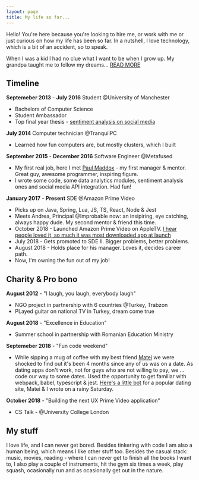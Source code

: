 ```yaml
---
layout: page
title: My life so far...
---
```


Hello! You're here because you're looking to hire me, or work with me or just curious on how my life has been so far. In a nutshell, I love technology, which is a bit of an accident, so to speak. 

When I was a kid I had no clue what I want to be when I grow up. My grandpa taught me to follow my dreams... [READ MORE](http://cristianstefan.me/menu/contact.html)

## Timeline

__Septemeber 2013__ - __July 2016__ Student @University of Manchester
  - Bachelors of Computer Science
  - Student Ambassador
  - Top final year thesis - [sentiment analysis on social media](http://studentnet.cs.manchester.ac.uk/resources/library/3rd-year-projects/2016/cristian-stefan.tutuianu.pdf)

__July 2014__ Computer technician @TranquilPC
  - Learned how fun computers are, but mostly clusters, which I built

__September 2015__ - __December 2016__ Software Engineer @Metafused
  - My first real job, here I met [Paul Maddox](https://www.linkedin.com/in/paulmaddox/) - my first manager & mentor. Great guy, awesome programmer, inspiring figure.
  - I wrote some code, some data analytics modules, sentiment analysis ones and social media API integration. Had fun!

__January 2017__ - __Present__ SDE @Amazon Prime Video
  - Picks up on Java, Spring, Lua, JS, TS, React, Node & Jest
  - Meets Andrea, Principal @Improbable now: an insipiring, eye catching, always happy dude. My second mentor & friend this time.
  - October 2018 - Launched Amazon Prime Video on AppleTV. [I hear people loved it, so much it was most downloaded app at launch](https://techcrunch.com/2017/12/19/amazons-prime-video-app-becomes-the-most-downloaded-apple-tv-app-to-date/?guccounter=1)
  - July 2018 - Gets promoted to SDE II. Bigger problems, better problems.
  - August 2018 - Holds place for his manager. Loves it, decides career path.
  - Now, I'm owning the fun out of my job!
 
## Charity & Pro bono

__August 2012__ - "I laugh, you laugh, everybody laugh"
  - NGO project in partnership with 6 countries @Turkey, Trabzon
  - PLayed guitar on national TV in Turkey, dream come true

__August 2018__ - "Excellence in Education" 
  - Summer school in partnership with Romanian Education Ministry
  
__Septemeber 2018__ - "Fun code weekend"
  - While sipping a mug of coffee with my best friend [Matei]() we were shocked to find out it's been 4 months since any of us was on a date. As dating apps don't work, not for guys who are not willing to pay, we ... code our way to some dates. Used the opportunity to get familiar with webpack, babel, typescript & jest. [Here's a little bot](https://github.com/CristianStefanTutuianu/plusyou) for a popular dating site, Matei & I wrote on a rainy Saturday.

__October 2018__ - "Building the next UX Prime Video application" 
  - CS Talk - @University College London

## My stuff

I love life, and I can never get bored. Besides tinkering with code I am also a human being, which means I like other stuff too. Besides the casual stack: music, movies, reading - where I can never get to finish all the books I want to, I also play a couple of instruments, hit the gym six times a week, play squash, ocasionally run and as ocasionally get out in the nature.



